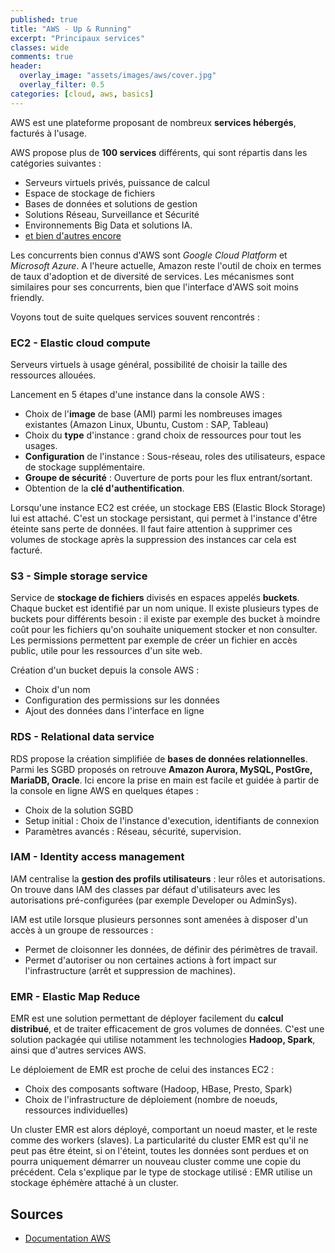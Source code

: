 ```yaml
---
published: true
title: "AWS - Up & Running"
excerpt: "Principaux services"
classes: wide
comments: true
header:
  overlay_image: "assets/images/aws/cover.jpg"
  overlay_filter: 0.5
categories: [cloud, aws, basics]
---
```


AWS est une plateforme proposant de nombreux **services hébergés**, facturés à l'usage.

AWS propose plus de **100 services** différents, qui sont répartis dans les catégories suivantes :
- Serveurs virtuels privés, puissance de calcul
- Espace de stockage de fichiers
- Bases de données et solutions de gestion
- Solutions Réseau, Surveillance et Sécurité
- Environnements Big Data et solutions IA.
- [et bien d'autres encore](https://aws.amazon.com/fr/products/)

Les concurrents bien connus d'AWS sont *Google Cloud Platform* et *Microsoft Azure*. A l'heure actuelle, Amazon reste l'outil de choix en termes de taux d'adoption et de diversité de services. Les mécanismes sont similaires pour ses concurrents, bien que l'interface d'AWS soit moins friendly.

Voyons tout de suite quelques services souvent rencontrés :

### EC2 - Elastic cloud compute

Serveurs virtuels à usage général, possibilité de choisir la taille des ressources allouées.

Lancement en 5 étapes d'une instance dans la console AWS :
- Choix de l'**image** de base (AMI) parmi les nombreuses images existantes (Amazon Linux, Ubuntu, Custom : SAP, Tableau)
- Choix du **type** d'instance : grand choix de ressources pour tout les usages.
- **Configuration** de l'instance : Sous-réseau, roles des utilisateurs, espace de stockage supplémentaire.
- **Groupe de sécurité** : Ouverture de ports pour les flux entrant/sortant.
- Obtention de la **clé d'authentification**.

Lorsqu'une instance EC2 est créée, un stockage EBS (Elastic Block Storage) lui est attaché. C'est un stockage persistant, qui permet à l'instance d'être éteinte sans perte de données. Il faut faire attention à supprimer ces volumes de stockage après la suppression des instances car cela est facturé.

### S3 - Simple storage service

Service de **stockage de fichiers** divisés en espaces appelés **buckets**. Chaque bucket est identifié par un nom unique. Il existe plusieurs types de buckets pour différents besoin : il existe par exemple des bucket à moindre coût pour les fichiers qu'on souhaite uniquement stocker et non consulter. Les permissions permettent par exemple de créer un fichier en accès public, utile pour les ressources d'un site web.

Création d'un bucket depuis la console AWS :
- Choix d'un nom
- Configuration des permissions sur les données
- Ajout des données dans l'interface en ligne

### RDS - Relational data service

RDS propose la création simplifiée de **bases de données relationnelles**. Parmi les SGBD proposés on retrouve **Amazon Aurora, MySQL, PostGre, MariaDB, Oracle**. Ici encore la prise en main est facile et guidée à partir de la console en ligne AWS en quelques étapes :

- Choix de la solution SGBD
- Setup initial : Choix de l'instance d'execution, identifiants de connexion
- Paramètres avancés : Réseau, sécurité, supervision.

### IAM - Identity access management

IAM centralise la **gestion des profils utilisateurs** : leur rôles et autorisations. On trouve dans IAM des classes par défaut d'utilisateurs avec les autorisations pré-configurées (par exemple Developer ou AdminSys).

IAM est utile lorsque plusieurs personnes sont amenées à disposer d'un accès à un groupe de ressources :
- Permet de cloisonner les données, de définir des périmètres de travail.
- Permet d'autoriser ou non certaines actions à fort impact sur l'infrastructure (arrêt et suppression de machines).

### EMR - Elastic Map Reduce

EMR est une solution permettant de déployer facilement du **calcul distribué**, et de traiter efficacement de gros volumes de données. C'est une solution packagée qui utilise notamment les technologies **Hadoop, Spark**, ainsi que d'autres services AWS.

Le déploiement de EMR est proche de celui des instances EC2 :
- Choix des composants software (Hadoop, HBase, Presto, Spark)
- Choix de l'infrastructure de déploiement (nombre de noeuds, ressources individuelles)

Un cluster EMR est alors déployé, comportant un noeud master, et le reste comme des workers (slaves). La particularité du cluster EMR est qu'il ne peut pas être éteint, si on l'éteint, toutes les données sont perdues et on pourra uniquement démarrer un nouveau cluster comme une copie du précédent. Cela s'explique par le type de stockage utilisé : EMR utilise un stockage éphémère attaché à un cluster.


## Sources

- [Documentation AWS](https://docs.aws.amazon.com/index.html#lang/fr_fr)
